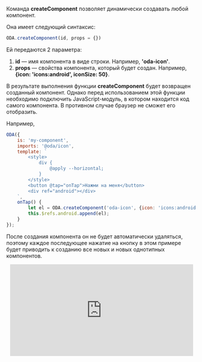 Команда **createComponent** позволяет динамически создавать любой компонент.

Она имеет следующий синтаксис:

```javascript
ODA.createComponent(id, props = {})
```

Ей передаются 2 параметра:

1. **id** — имя компонента в виде строки. Например, **'oda-icon'**.
1. **props** — свойства компонента, который будет создан. Например, **{icon: 'icons:android', iconSize: 50}**.

В результате выполнения функции **createComponent** будет возвращен созданный компонент. Однако перед использованием этой функции необходимо подключить JavaScript-модуль, в котором находится код самого компонента. В противном случае браузер не сможет его отобразить.

Например,

```javascript run_edit_[my-component.js]_h=100_
ODA({
    is: 'my-component',
    imports: '@oda/icon',
    template: `
        <style>
            div {
                @apply --horizontal;
            }
        </style>
        <button @tap="onTap">Нажми на меня</button>
        <div ref="android"></div>
    `,
    onTap() {
        let el = ODA.createComponent('oda-icon', {icon: 'icons:android', iconSize: 50});
        this.$refs.android.append(el);
    }
});
```

После создания компонента он не будет автоматически удаляться, поэтому каждое последующее нажатие на кнопку в этом примере будет приводить к созданию все новых и новых однотипных компонентов.

<div style="position:relative;padding-bottom:48%; margin:10px">
    <iframe src="https://www.youtube.com/embed/YqyCzlwPlwE?start=0" frameborder="0" allow="accelerometer; autoplay; encrypted-media; gyroscope; picture-in-picture" allowfullscreen
    	style="position:absolute;width:100%;height:100%;"></iframe>
</div>
